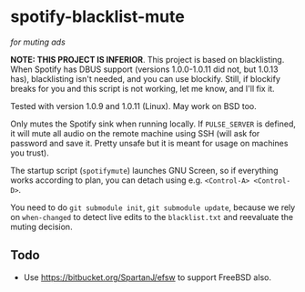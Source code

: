 # spotify-blacklist-mute
*for muting ads*

**NOTE: THIS PROJECT IS INFERIOR**. This project is based on blacklisting. When Spotify has DBUS support (versions 1.0.0-1.0.11 did not, but 1.0.13 has), blacklisting isn't needed, and you can use blockify. Still, if blockify breaks for you and this script is not working, let me know, and I'll fix it.

Tested with version 1.0.9 and 1.0.11 (Linux). May work on BSD too.

Only mutes the Spotify sink when running locally. If `PULSE_SERVER` is defined, it will mute all audio on the remote machine using SSH (will ask for password and save it. Pretty unsafe but it is meant for usage on machines you trust).

The startup script (`spotifymute`) launches GNU Screen, so if everything works according to plan, you can detach using e.g. `<Control-A> <Control-D>`.

You need to do `git submodule init`, `git submodule update`, because we rely on `when-changed` to detect live edits to the `blacklist.txt` and reevaluate the muting decision.

Todo
----

* Use https://bitbucket.org/SpartanJ/efsw to support FreeBSD also.
